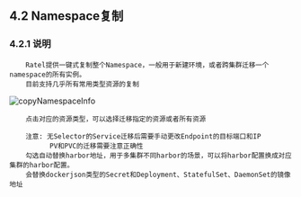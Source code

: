 ## 4.2 Namespace复制

### 4.2.1 说明

````
    Ratel提供一键式复制整个Namespace，一般用于新建环境，或者跨集群迁移一个namespace的所有实例。
    目前支持几乎所有常用类型资源的复制
````

![copyNamespaceInfo](https://github.com/dotbalo/ratel-doc/blob/master/images/copy-namespace-info.png)

````
    点击对应的资源类型，可以选择迁移指定的资源或者所有资源
    
    注意: 无Selector的Service迁移后需要手动更改Endpoint的目标端口和IP
          PV和PVC的迁移需要注意正确性
    勾选自动替换harbor地址，用于多集群不同harbor的场景，可以将harbor配置换成对应集群的harbor配置。
    会替换dockerjson类型的Secret和Deployment、StatefulSet、DaemonSet的镜像地址
````